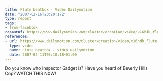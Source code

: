```yaml
---
title: Flute beatbox - Vidéo Dailymotion
date: "2007-02-16T23:20:17Z"
type: repost
tags:
- from-facebook
repostOf: https://www.dailymotion.com/cluster/creation/video/x16hdk_flute-beatbox
references:
- url: https://www.dailymotion.com/cluster/creation/video/x16hdk_flute-beatbox
  type: video
  name: Flute beatbox - Vidéo Dailymotion
  date: 2007-02-11T00:10:18+01:00
---
```

Do you know who Inspector Gadget is? Have you heard of Beverly Hills Cop? WATCH THIS NOW!
